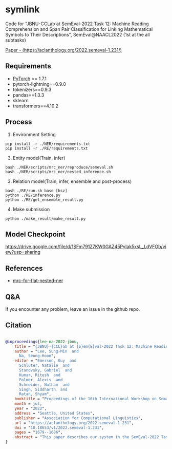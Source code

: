 # symlink
Code for "JBNU-CCLab at SemEval-2022 Task 12: Machine Reading Comprehension and Span Pair Classification for Linking Mathematical Symbols to Their Descriptions", SemEval@NAACL2022 (1st at the all subtasks)

[Paper - (https://aclanthology.org/2022.semeval-1.231/)](https://aclanthology.org/2022.semeval-1.231/)

## Requirements
* [PyTorch](http://pytorch.org/) >= 1.7.1
* pytorch-lightning==0.9.0
* tokenizers==0.9.3
* pandas==1.3.3
* sklearn
* transformers==4.10.2

## Process

1. Environment Setting
```console
pip install -r ./NER/requirements.txt
pip install -r ./RE/requirements.txt
```

3. Entity model(Train, infer)
```console
bash ./NER/scripts/mrc_ner/reproduce/semeval.sh
bash ./NER/scripts/mrc_ner/nested_inference.sh
```

3. Relation model(Train, infer, ensemble and post-process)
```console
bash ./RE/run.sh base [bsz]
python ./RE/inference.py
python ./RE/get_ensemble_result.py
```

4. Make submission
```console
python ./make_result/make_result.py
```

## Model Checkpoint
https://drive.google.com/file/d/1SFm791Z7KW0GAZ45PyIak5xsL_LdVFOb/view?usp=sharing

## References
* [mrc-for-flat-nested-ner](https://github.com/ShannonAI/mrc-for-flat-nested-ner)

## Q&A
If you encounter any problem, leave an issue in the github repo.


## Citation
```bibtex

@inproceedings{lee-na-2022-jbnu,
    title = "{JBNU}-{CCL}ab at {S}em{E}val-2022 Task 12: Machine Reading Comprehension and Span Pair Classification for Linking Mathematical Symbols to Their Descriptions",
    author = "Lee, Sung-Min  and
      Na, Seung-Hoon",
    editor = "Emerson, Guy  and
      Schluter, Natalie  and
      Stanovsky, Gabriel  and
      Kumar, Ritesh  and
      Palmer, Alexis  and
      Schneider, Nathan  and
      Singh, Siddharth  and
      Ratan, Shyam",
    booktitle = "Proceedings of the 16th International Workshop on Semantic Evaluation (SemEval-2022)",
    month = jul,
    year = "2022",
    address = "Seattle, United States",
    publisher = "Association for Computational Linguistics",
    url = "https://aclanthology.org/2022.semeval-1.231",
    doi = "10.18653/v1/2022.semeval-1.231",
    pages = "1679--1686",
    abstract = "This paper describes our system in the SemEval-2022 Task 12: {`}linking mathematical symbols to their descriptions{'}, achieving first on the leaderboard for all the subtasks comprising named entity extraction (NER) and relation extraction (RE). Our system is a two-stage pipeline model based on SciBERT that detects symbols, descriptions, and their relationships in scientific documents. The system consists of 1) machine reading comprehension(MRC)-based NER model, where each entity type is represented as a question and its entity mention span is extracted as an answer using an MRC model, and 2) span pair classification for RE, where two entity mentions and their type markers are encoded into span representations that are then fed to a Softmax classifier. In addition, we deploy a rule-based symbol tokenizer to improve the detection of the exact boundary of symbol entities. Regularization and ensemble methods are further explored to improve the RE model.",
}
```

